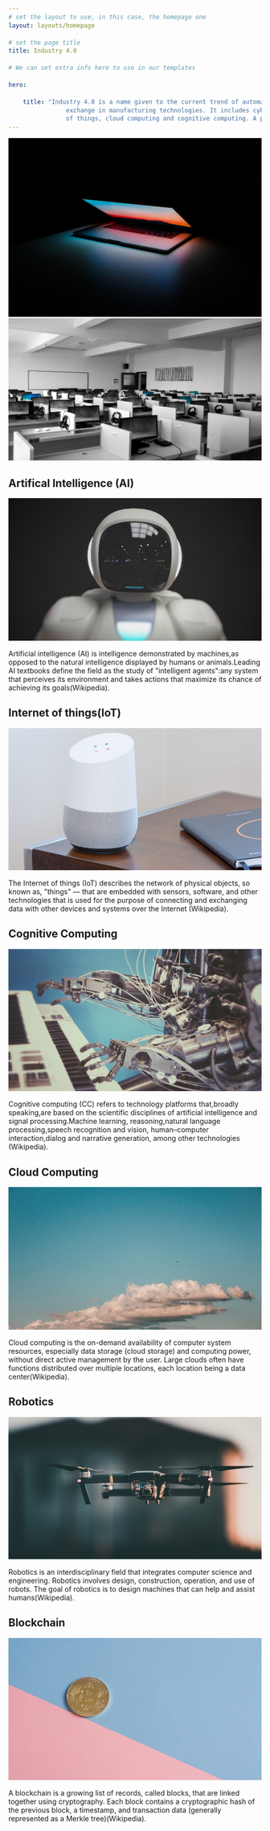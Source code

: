 ```yaml
---
# set the layout to use, in this case, the homepage one
layout: layouts/homepage

# set the page title
title: Industry 4.0

# We can set extra info here to use in our templates

hero:

    title: "Industry 4.0 is a name given to the current trend of automation and data
                exchange in manufacturing technologies. It includes cyber-physical systems, the Internet
                of things, cloud computing and cognitive computing. A part of this phase of industrial change is the joining of technologies like artificial intelligence, gene editing, to advanced robotics, the internet of things (IoT). (From Wikipedia)"
---
```

![alt text](assets/images/background1.jpg)
![alt text](assets/images/background2.jpg)





## Artifical Intelligence (AI)
![alt text](assets/images/ai.jpg)

Artificial intelligence (AI) is intelligence demonstrated by machines,as opposed to the natural intelligence displayed by humans or animals.Leading AI textbooks define the field as the study of "intelligent agents":any system that perceives its environment and takes actions that maximize its chance of achieving its goals(Wikipedia).


## Internet of things(IoT)
![alt text](assets/images/iot.jpg)

The Internet of things (IoT) describes the network of physical objects, so known as, "things" — that are embedded with sensors, software, and other technologies that is used for the purpose of connecting and exchanging data with other devices and systems over the Internet (Wikipedia).


## Cognitive Computing
![alt text](assets/images/cognitive.jpg)

Cognitive computing (CC) refers to technology platforms that,broadly speaking,are based on the scientific disciplines of artificial intelligence and signal processing.Machine learning, reasoning,natural language processing,speech recognition and vision,
human–computer interaction,dialog and narrative generation, among other technologies (Wikipedia).

## Cloud Computing
![alt text](assets/images/cloud.jpg)

Cloud computing is the on-demand availability of computer system resources, especially
data storage (cloud storage) and computing power, without direct active management by the user. Large clouds often have functions distributed over multiple locations, each location being a data center(Wikipedia).

## Robotics
![alt text](assets/images/robotics.jpg)

Robotics is an interdisciplinary field that integrates computer science and engineering. Robotics involves design, construction, operation, and use of robots. The goal of robotics is to design machines that can help and assist humans(Wikipedia).


## Blockchain
![alt text](assets/images/blockchain.jpg)

A blockchain is a growing list of records, called blocks, that are linked together
using cryptography. Each block contains a cryptographic hash of the previous block,
a timestamp, and transaction data (generally represented as a Merkle tree)(Wikipedia). 
